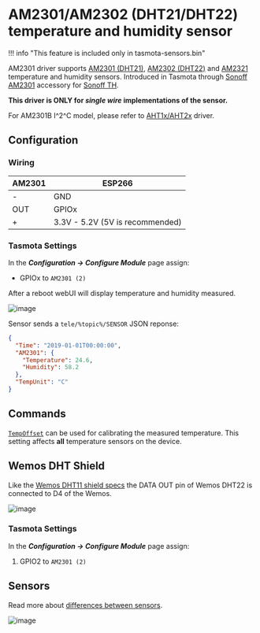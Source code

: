 # AM2301/AM2302 (DHT21/DHT22) temperature and humidity sensor

!!! info "This feature is included only in tasmota-sensors.bin" 

AM2301 driver supports [AM2301 (DHT21)](http://www.haoyuelectronics.com/Attachment/AM2301/AM2301.pdf), [AM2302 (DHT22)](https://www.sparkfun.com/datasheets/Sensors/Temperature/DHT22.pdf) and [AM2321](http://akizukidenshi.com/download/ds/aosong/AM2321_e.pdf) temperature and humidity sensors. Introduced in Tasmota through [Sonoff AM2301](https://sonoff.tech/product/accessories/am2301) accessory for [Sonoff TH](/devices/Sonoff-TH).

**This driver is ONLY for _single wire_ implementations of the sensor.**

For AM2301B I^2^C model, please refer to [AHT1x/AHT2x](AHT1x) driver.

## Configuration

### Wiring
| AM2301   | ESP266 |
|---|---|
|-   |GND   |
|OUT   |GPIOx   |
|+  |3.3V - 5.2V (5V is recommended)    |

### Tasmota Settings
In the **_Configuration -> Configure Module_** page assign:
  - GPIOx to `AM2301 (2)`   

After a reboot webUI will display temperature and humidity measured.

![image](https://user-images.githubusercontent.com/5904370/68092438-67639700-fe8b-11e9-86df-b2acdc05f9d7.png)

Sensor sends a `tele/%topic%/SENSOR` JSON reponse:

```json
{
  "Time": "2019-01-01T00:00:00",
  "AM2301": {
    "Temperature": 24.6,
    "Humidity": 58.2
  },
  "TempUnit": "C"
}
```
## Commands
[`TempOffset`](Commands.md#tempoffset) can be used for calibrating the measured temperature. This setting affects **all** temperature sensors on the device.

## Wemos DHT Shield
Like the [Wemos DHT11 shield specs](https://docs.wemos.cc/en/latest/d1_mini_shiled/dht.html) the DATA OUT pin of  Wemos DHT22 is connected to D4 of the Wemos.

![image](https://user-images.githubusercontent.com/5904370/68092516-5bc4a000-fe8c-11e9-916c-ec10e7e781b0.png)
### Tasmota Settings
In the **_Configuration -> Configure Module_** page assign:

1. GPIO2 to `AM2301 (2)`

## Sensors
Read more about [differences between sensors](http://www.kandrsmith.org/RJS/Misc/Hygrometers/calib_many.html).

![image](https://user-images.githubusercontent.com/5904370/68092629-85ca9200-fe8d-11e9-842f-803f36e8064c.png)
